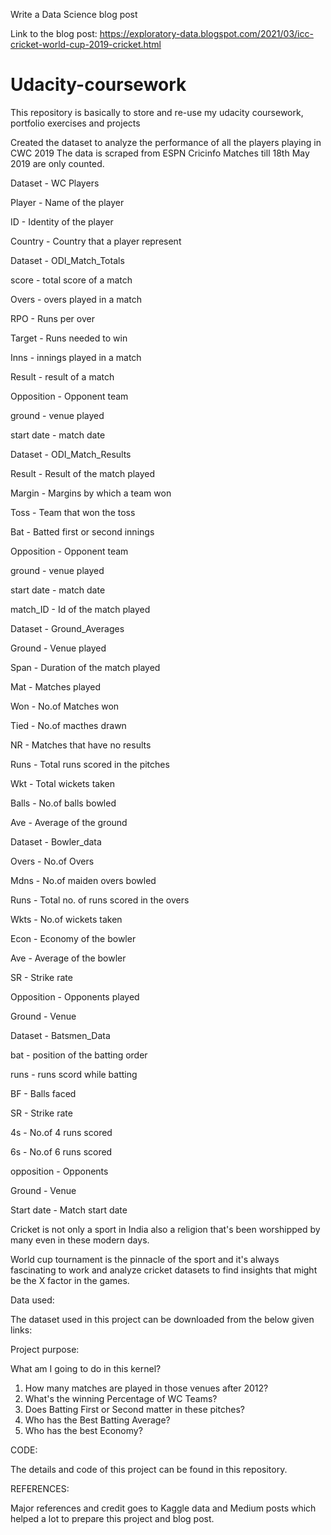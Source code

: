 Write a Data Science blog post

Link to the blog post: https://exploratory-data.blogspot.com/2021/03/icc-cricket-world-cup-2019-cricket.html

# Udacity-coursework

This repository is basically to store and re-use my udacity coursework, portfolio exercises and projects

Created the dataset to analyze the performance of all the players playing in CWC 2019
The data is scraped from ESPN Cricinfo
Matches till 18th May 2019 are only counted.


Dataset  - WC Players

Player - Name of the player

ID - Identity of the player

Country - Country that a player represent

Dataset - ODI_Match_Totals

score - total score of a match

Overs - overs played in a match

RPO - Runs per over

Target - Runs needed to win

Inns - innings played in a match

Result - result of a match

Opposition - Opponent team

ground - venue played

start date - match date


Dataset - ODI_Match_Results

Result - Result of the match played

Margin - Margins by which a team won

Toss - Team that won the toss

Bat - Batted first or second innings

Opposition - Opponent team

ground - venue played

start date - match date

match_ID - Id of the match played


Dataset - Ground_Averages

Ground - Venue played

Span - Duration of the match played

Mat - Matches played

Won - No.of Matches won

Tied - No.of macthes drawn

NR - Matches that have no results

Runs - Total runs scored in the pitches

Wkt - Total wickets taken

Balls - No.of balls bowled

Ave - Average of the ground

Dataset - Bowler_data

Overs - No.of Overs

Mdns - No.of maiden overs bowled

Runs - Total no. of runs scored in the overs

Wkts - No.of wickets taken

Econ - Economy of the bowler

Ave - Average of the bowler

SR - Strike rate

Opposition - Opponents played

Ground - Venue


Dataset - Batsmen_Data

bat - position of the batting order

runs - runs scord while batting

BF - Balls faced

SR - Strike rate

4s - No.of 4 runs scored

6s - No.of 6 runs scored

opposition - Opponents

Ground - Venue

Start date - Match start date


Cricket is not only a sport in India also a religion that's been worshipped by many even in these modern days. 

World cup tournament is the pinnacle of the sport and it's always fascinating to work and analyze cricket datasets to find insights that might be the X factor in the games. 

Data used:

The dataset used in this project can be downloaded from the below given links:



Project purpose:

What am I going to do in this kernel?


1. How many matches are played in those venues after 2012?
2. What's the winning Percentage of WC Teams?
3. Does Batting First or Second matter in these pitches?
4. Who has the Best Batting Average?
5. Who has the best Economy?


CODE:

The details and code of this project can be found in this repository.


REFERENCES: 

Major references and credit goes to Kaggle data and Medium posts which helped a lot to prepare this project and blog post.
